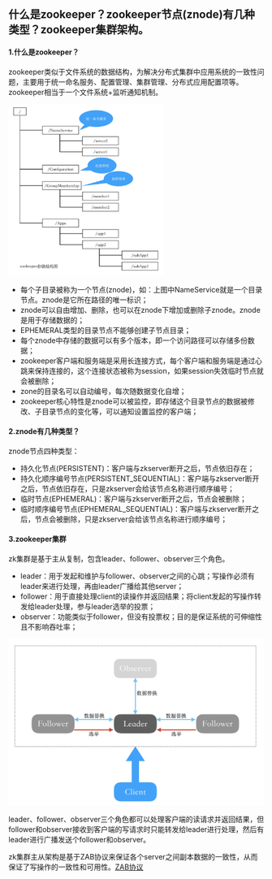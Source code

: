 ## 什么是zookeeper？zookeeper节点(znode)有几种类型？zookeeper集群架构。

#### 1.什么是zookeeper？

zookeeper类似于文件系统的数据结构，为解决分布式集群中应用系统的一致性问题，主要用于统一命名服务、配置管理、集群管理、分布式应用配置项等。zookeeper相当于一个文件系统+监听通知机制。

<img src="./image/zookeeper_sotrage_structure.jpg" style="zoom: 33%;" />

- 每个子目录被称为一个节点(znode)，如：上图中NameService就是一个目录节点。znode是它所在路径的唯一标识；
- znode可以自由增加、删除，也可以在znode下增加或删除子znode。znode是用于存储数据的；
- EPHEMERAL类型的目录节点不能够创建子节点目录；
- 每个znode中存储的数据可以有多个版本，即一个访问路径可以存储多份数据；
- zookeeper客户端和服务端是采用长连接方式，每个客户端和服务端是通过心跳来保持连接的，这个连接状态被称为session，如果session失效临时节点就会被删除；
- zone的目录名可以自动编号，每次随数据变化自增；
- zookeeper核心特性是znode可以被监控，即存储这个目录节点的数据被修改、子目录节点的变化等，可以通知设置监控的客户端；



#### 2.znode有几种类型？

znode节点四种类型：

- 持久化节点(PERSISTENT)：客户端与zkserver断开之后，节点依旧存在；
- 持久化顺序编号节点(PERSISTENT_SEQUENTIAL)：客户端与zkserver断开之后，节点依旧存在，只是zkserver会给该节点名称进行顺序编号；
- 临时节点(EPHEMERAL)：客户端与zkserver断开之后，节点会被删除；
- 临时顺序编号节点(EPHEMERAL_SEQUENTIAL)：客户端与zkserver断开之后，节点会被删除，只是zkserver会给该节点名称进行顺序编号；



#### 3.zookeeper集群

zk集群是基于主从复制，包含leader、follower、observer三个角色。

- leader：用于发起和维护与follower、observer之间的心跳；写操作必须有leader来进行处理，再由leader广播给其他server；
- follower：用于直接处理client的读操作并返回结果；将client发起的写操作转发给leader处理，参与leader选举的投票；
- observer：功能类似于follower，但没有投票权；目的是保证系统的可伸缩性且不影响吞吐率；

<img src="./image/zookeeper_cluster.jpg" style="zoom:50%;" />

leader、follower、observer三个角色都可以处理客户端的读请求并返回结果，但follower和observer接收到客户端的写请求时只能转发给leader进行处理，然后有leader进行广播发送个follower和observer。



zk集群主从架构是基于ZAB协议来保证各个server之间副本数据的一致性，从而保证了写操作的一致性和可用性。[ZAB协议](./20191218_zookeeper_zab_protocol.md)

